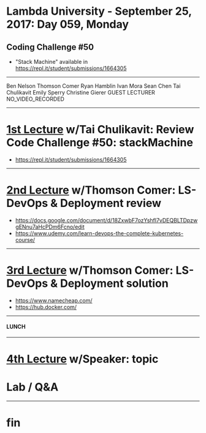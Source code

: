 # Lambda University - September 25, 2017: Day 059, Monday
## Coding Challenge #50
- "Stack Machine" available in https://repl.it/student/submissions/1664305
***
Ben Nelson
Thomson Comer
Ryan Hamblin
Ivan Mora
Sean Chen
Tai Chulikavit
Emily Sperry
Christine Gierer
GUEST LECTURER
NO_VIDEO_RECORDED
***
# [1st Lecture](VIDEO_RECORDED_NOT_POSTED) w/Tai Chulikavit: Review Code Challenge #50: stackMachine
- https://repl.it/student/submissions/1664305

***
# [2nd Lecture](VIDEO_RECORDED_NOT_POSTED) w/Thomson Comer: LS-DevOps & Deployment review
- https://docs.google.com/document/d/18ZxwbF7ozYshfl7vDEQBLTDpzwgENnu7aHcPDm6Fcno/edit
- https://www.udemy.com/learn-devops-the-complete-kubernetes-course/

***
# [3rd Lecture](VIDEO_RECORDED_NOT_POSTED) w/Thomson Comer: LS-DevOps & Deployment solution
- https://www.namecheap.com/
- https://hub.docker.com/

***
#### LUNCH
***
# [4th Lecture](VIDEO_RECORDED_NOT_POSTED) w/Speaker: topic
# Lab / Q&A
***
# fin
